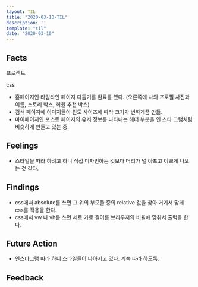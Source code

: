 ```yaml
---
layout: TIL
title: "2020-03-10-TIL"
description: ''
template: "til"
date: "2020-03-10"
---
```


## Facts

프로젝트

css

- 홈페이지인 타임라인 페이지 다듬기를 완료를 했다. (오른쪽에 나의 프로필 사진과 이름, 스토리 박스, 회원 추천 박스)
- 검색 페이지에 이미지들이 윈도 사이즈에 따라 크기가 변하게끔 만듦.
- 마이페이지인 포스트 페이지의 유저 정보를 나타내는 헤더 부분을 인 스타 그램처럼 비슷하게 만들고 있는 중.

## Feelings

- 스타일을 따라 하려고 하니 직접 디자인하는 것보다 머리가 덜 아프고 이쁘게 나오는 것 같다.

## Findings

- css에서 absolute를 쓰면 그 위의 부모들 중의 relative 값을 찾아 거기서 맞게 css를 적용을 한다.
- css에서 vw 나 vh를 쓰면 세로 가로 길이를 브라우저의 비율에 맞춰서 출력을 한다.

## Future Action

- 인스타그램 따라 하니 스타일들이 나아지고 있다. 계속 따라 하도록.

## Feedback